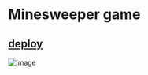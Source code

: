 # Minesweeper game

## [deploy](https://dstrizhakov.github.io/minesweeper/dist/index.html)

![image](https://github.com/dstrizhakov/minesweeper/assets/95134334/953ddb8b-9d39-44e3-be37-4419b43501fe)
